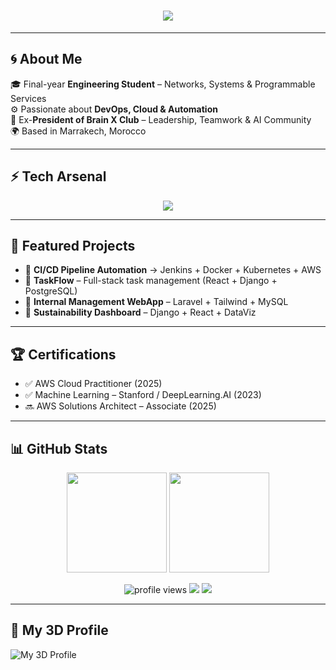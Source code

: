 <!-- Omar Lahjouji GitHub Profile README -->

<h1 align="center">
  <img src="https://readme-typing-svg.herokuapp.com?font=Orbitron&size=35&color=9112BC&center=true&vCenter=true&width=850&height=70&lines=🚀+Omar+Lahjouji;💻+DevOps+%7C+Cloud+%7C+Automation;⚡+Building+Scalable+Futures" />
</h1>

---

## 🌀 About Me
🎓 Final-year **Engineering Student** – Networks, Systems & Programmable Services  
⚙️ Passionate about **DevOps, Cloud & Automation**  
🧠 Ex-**President of Brain X Club** – Leadership, Teamwork & AI Community  
🌍 Based in Marrakech, Morocco  

---

## ⚡ Tech Arsenal
<p align="center">
  <img src="https://skillicons.dev/icons?i=aws,docker,kubernetes,terraform,jenkins,ansible,git,github,linux,python,java,js,react,django,laravel,mysql,postgresql" />
</p>

---

## 🚀 Featured Projects
- 🔹 **CI/CD Pipeline Automation** → Jenkins + Docker + Kubernetes + AWS  
- 🔹 **TaskFlow** – Full-stack task management (React + Django + PostgreSQL)  
- 🔹 **Internal Management WebApp** – Laravel + Tailwind + MySQL  
- 🔹 **Sustainability Dashboard** – Django + React + DataViz  

---

## 🏆 Certifications
- ✅ AWS Cloud Practitioner (2025)  
- ✅ Machine Learning – Stanford / DeepLearning.AI (2023)  
- 🔜 AWS Solutions Architect – Associate (2025)  

---

## 📊 GitHub Stats

<p align="center">
  <img src="https://github-readme-stats.vercel.app/api?username=omarlahjouji001&show_icons=true&theme=radical&hide_border=true" height="160"/>
  <img src="https://streak-stats.demolab.com?user=omarlahjouji001&theme=radical&hide_border=true" height="160"/>
</p>

<p align="center">
  <img src="https://komarev.com/ghpvc/?username=omarlahjouji001&style=flat-square&color=00F7FF" alt="profile views"/>
  <img src="https://img.shields.io/github/followers/omarlahjouji001?style=flat-square&color=00F7FF"/>
  <img src="https://img.shields.io/badge/Contributions-132-brightgreen?style=flat-square&logo=github"/>
</p>

---

## 🐍 My 3D Profile
![My 3D Profile](assets/profile-night-green.svg)


